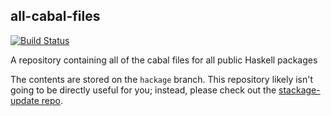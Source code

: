 ## all-cabal-files

[![Build Status](https://travis-ci.org/commercialhaskell/all-cabal-files.svg)](https://travis-ci.org/commercialhaskell/all-cabal-files)

A repository containing all of the cabal files for all public Haskell packages

The contents are stored on the `hackage` branch. This repository likely isn't
going to be directly useful for you; instead, please check out the
[stackage-update repo](https://github.com/fpco/stackage-update).
